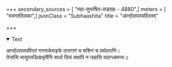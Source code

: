 +++
secondary_sources = [ "महा-सुभाषित-सङ्ग्रहः - 4880",]
meters = [ "वसन्ततिलका",]
jsonClass = "Subhaashita"
title = "आन्दोलयस्यविरतम्"

+++

<details open><summary>Text</summary>

आन्दोलयस्यविरतं गगनार्कमङ्के तारागणं च शशिनं च तथेतराणि।  
तेजांसि भासुरतडित्प्रभृतीनि साधो चित्रं तथापि न जहासि यदान्ध्यमन्तः॥
</details>
